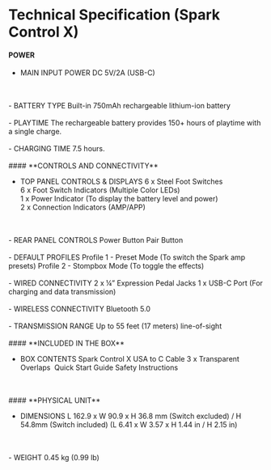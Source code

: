 # Technical Specification (Spark Control X)
#### POWER 

- MAIN INPUT POWER
	DC 5V/2A (USB-C)
<br>
<br>
- BATTERY TYPE
	Built-in 750mAh rechargeable lithium-ion battery
<br>
<br>
- PLAYTIME  
	The rechargeable battery provides 150+ hours of playtime with a single charge.
<br>
<br>
- CHARGING TIME  
	7.5 hours.
<br>
<br>
#### **CONTROLS AND CONNECTIVITY**

- TOP PANEL CONTROLS & DISPLAYS
	6 x Steel Foot Switches  
	6 x Foot Switch Indicators (Multiple Color LEDs)  
	1 x Power Indicator (To display the battery level and power)  
	2 x Connection Indicators (AMP/APP)
<br>
<br>
- REAR PANEL CONTROLS
	Power Button  
	Pair Button
<br>
<br>
- DEFAULT PROFILES
	Profile 1 - Preset Mode (To switch the Spark amp presets)  
	Profile 2 - Stompbox Mode (To toggle the effects)
<br>
<br>
- WIRED CONNECTIVITY  
	2 x ¼” Expression Pedal Jacks  
	1 x USB-C Port (For charging and data transmission)
<br>
<br>
- WIRELESS CONNECTIVITY
	Bluetooth 5.0
<br>
<br>
- TRANSMISSION RANGE
	Up to 55 feet (17 meters) line-of-sight
<br>
<br>
#### **INCLUDED IN THE BOX**

- BOX CONTENTS
	Spark Control X
	USA to C Cable
	3 x Transparent Overlaps 
	Quick Start Guide
	Safety Instructions 
<br>
<br>
#### **PHYSICAL UNIT**

- DIMENSIONS
	L 162.9 x W 90.9 x H 36.8 mm (Switch excluded) / H 54.8mm (Switch included)
	(L 6.41 x W 3.57 x H 1.44 in / H 2.15 in)
<br>
<br>
- WEIGHT
	0.45 kg (0.99 lb)
